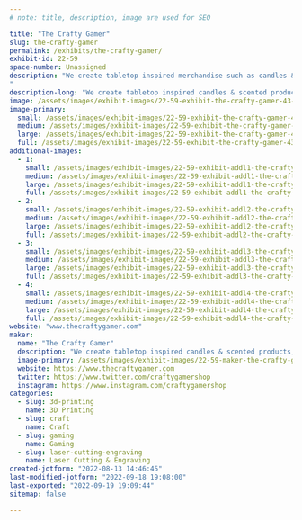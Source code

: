 ```yaml
---
# note: title, description, image are used for SEO

title: "The Crafty Gamer"
slug: the-crafty-gamer
permalink: /exhibits/the-crafty-gamer/
exhibit-id: 22-59
space-number: Unassigned
description: "We create tabletop inspired merchandise such as candles & scented products to enhance immersion.
"
description-long: "We create tabletop inspired candles & scented products, laser engraved coasters & keychains, and other ttrpg accessories."
image: /assets/images/exhibit-images/22-59-exhibit-the-crafty-gamer-43-logo-2020-black-8963-large.png
image-primary: 
  small: /assets/images/exhibit-images/22-59-exhibit-the-crafty-gamer-43-logo-2020-black-8963-small.png
  medium: /assets/images/exhibit-images/22-59-exhibit-the-crafty-gamer-43-logo-2020-black-8963-medium.png
  large: /assets/images/exhibit-images/22-59-exhibit-the-crafty-gamer-43-logo-2020-black-8963-large.png
  full: /assets/images/exhibit-images/22-59-exhibit-the-crafty-gamer-43-logo-2020-black-8963-full.png
additional-images: 
  - 1:
    small: /assets/images/exhibit-images/22-59-exhibit-addl1-the-crafty-gamer-screen-shot-2022-09-12-at-11-41-22-pm-small.png
    medium: /assets/images/exhibit-images/22-59-exhibit-addl1-the-crafty-gamer-screen-shot-2022-09-12-at-11-41-22-pm-medium.png
    large: /assets/images/exhibit-images/22-59-exhibit-addl1-the-crafty-gamer-screen-shot-2022-09-12-at-11-41-22-pm-large.png
    full: /assets/images/exhibit-images/22-59-exhibit-addl1-the-crafty-gamer-screen-shot-2022-09-12-at-11-41-22-pm-full.png
  - 2:
    small: /assets/images/exhibit-images/22-59-exhibit-addl2-the-crafty-gamer-screen-shot-2022-09-12-at-11-41-34-pm-small.png
    medium: /assets/images/exhibit-images/22-59-exhibit-addl2-the-crafty-gamer-screen-shot-2022-09-12-at-11-41-34-pm-medium.png
    large: /assets/images/exhibit-images/22-59-exhibit-addl2-the-crafty-gamer-screen-shot-2022-09-12-at-11-41-34-pm-large.png
    full: /assets/images/exhibit-images/22-59-exhibit-addl2-the-crafty-gamer-screen-shot-2022-09-12-at-11-41-34-pm-full.png
  - 3:
    small: /assets/images/exhibit-images/22-59-exhibit-addl3-the-crafty-gamer-screen-shot-2022-09-12-at-11-41-45-pm-small.png
    medium: /assets/images/exhibit-images/22-59-exhibit-addl3-the-crafty-gamer-screen-shot-2022-09-12-at-11-41-45-pm-medium.png
    large: /assets/images/exhibit-images/22-59-exhibit-addl3-the-crafty-gamer-screen-shot-2022-09-12-at-11-41-45-pm-large.png
    full: /assets/images/exhibit-images/22-59-exhibit-addl3-the-crafty-gamer-screen-shot-2022-09-12-at-11-41-45-pm-full.png
  - 4:
    small: /assets/images/exhibit-images/22-59-exhibit-addl4-the-crafty-gamer-screen-shot-2022-09-12-at-11-42-23-pm-small.png
    medium: /assets/images/exhibit-images/22-59-exhibit-addl4-the-crafty-gamer-screen-shot-2022-09-12-at-11-42-23-pm-medium.png
    large: /assets/images/exhibit-images/22-59-exhibit-addl4-the-crafty-gamer-screen-shot-2022-09-12-at-11-42-23-pm-large.png
    full: /assets/images/exhibit-images/22-59-exhibit-addl4-the-crafty-gamer-screen-shot-2022-09-12-at-11-42-23-pm-full.png
website: "www.thecraftygamer.com"
maker: 
  name: "The Crafty Gamer"
  description: "We create tabletop inspired candles & scented products, laser engraved coasters & keychains, and other ttrpg accessories."
  image-primary: /assets/images/exhibit-images/22-59-maker-the-crafty-gamer-logo-2020-black-medium.png
  website: https://www.thecraftygamer.com
  twitter: https://www.twitter.com/craftygamershop
  instagram: https://www.instagram.com/craftygamershop
categories: 
  - slug: 3d-printing
    name: 3D Printing
  - slug: craft
    name: Craft
  - slug: gaming
    name: Gaming
  - slug: laser-cutting-engraving
    name: Laser Cutting & Engraving
created-jotform: "2022-08-13 14:46:45"
last-modified-jotform: "2022-09-18 19:08:00"
last-exported: "2022-09-19 19:09:44"
sitemap: false

---
```

